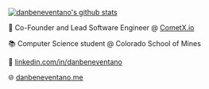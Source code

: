 [![danbeneventano's github stats](https://github-readme-stats.vercel.app/api?username=danbeneventano&count_private=true&show_icons=true&hide=stars)](https://github.com/anuraghazra/github-readme-stats)

📢 Co-Founder and Lead Software Engineer @ [CometX.io](https://cometx.io)

📚 Computer Science student @ Colorado School of Mines

🔗 [linkedin.com/in/danbeneventano](https://www.linkedin.com/in/danbeneventano)

🌐 [danbeneventano.me](https://danbeneventano.me)
